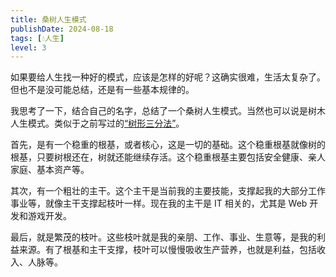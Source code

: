 ```yaml
---
title: 桑树人生模式
publishDate: 2024-08-18
tags: [💧人生]
level: 3
---
```


如果要给人生找一种好的模式，应该是怎样的好呢？这确实很难，生活太复杂了。但也不是没可能总结，还是有一些基本规律的。

我思考了一下，结合自己的名字，总结了一个桑树人生模式。当然也可以说是树木人生模式。类似于之前写过的[“树形三分法”](/xyy/20240722c)。

首先，是有一个稳重的根基，或者核心，这是一切的基础。这个稳重根基就像树的根基，只要树根还在，树就还能继续存活。这个稳重根基主要包括安全健康、亲人家庭、基本资产等。

其次，有一个粗壮的主干。这个主干是当前我的主要技能，支撑起我的大部分工作事业等，就像主干支撑起枝叶一样。现在我的主干是 IT 相关的，尤其是 Web 开发和游戏开发。

最后，就是繁茂的枝叶。这些枝叶就是我的亲朋、工作、事业、生意等，是我的利益来源。有了根基和主干支撑，枝叶可以慢慢吸收生产营养，也就是利益，包括收入、人脉等。
